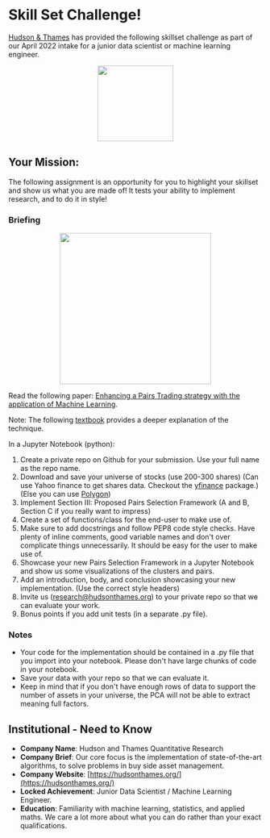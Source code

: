 # Skill Set Challenge!
[Hudson & Thames](https://hudsonthames.org/) has provided the following skillset challenge as part of our April 2022 intake for a junior data scientist or machine learning engineer.

<div align="center">
  <img src="https://hudsonthames.org/wp-content/uploads/2021/01/logo-black-horisontal.png" height="150"><br>
</div>

## Your Mission:
The following assignment is an opportunity for you to highlight your skillset and show us what you are made of! It tests your ability to implement research, and to do it in style!

### Briefing

<div align="center">
  <img src="https://hudsonthames.org/wp-content/uploads/2020/09/Pairs-Selection-1.jpg" height="300"><br>
</div>  

Read the following paper: [Enhancing a Pairs Trading strategy with the application of Machine Learning](http://premio-vidigal.inesc.pt/pdf/SimaoSarmentoMSc-resumo.pdf). 

Note: The following [textbook](https://www.springer.com/gp/book/9783030472504) provides a deeper explanation of the technique.

In a Jupyter Notebook (python):

1. Create a private repo on Github for your submission. Use your full name as the repo name. 
2. Download and save your universe of stocks (use 200-300 shares) (Can use Yahoo finance to get shares data. Checkout the [yfinance](https://github.com/ranaroussi/yfinance) package.)(Else you can use [Polygon](https://polygon.io/))
3. Implement Section III: Proposed Pairs Selection Framework (A and B, Section C if you really want to impress)
4. Create a set of functions/class for the end-user to make use of.
5. Make sure to add docstrings and follow PEP8 code style checks. Have plenty of inline comments, good variable names and don't over complicate things unnecessarily. It should be easy for the user to make use of.
6. Showcase your new Pairs Selection Framework in a Jupyter Notebook and show us some visualizations of the clusters and pairs.
7. Add an introduction, body, and conclusion showcasing your new implementation. (Use the correct style headers)
8. Invite us (research@hudsonthames.org) to your private repo so that we can evaluate your work.
9. Bonus points if you add unit tests (in a separate .py file).


### Notes
* Your code for the implementation should be contained in a .py file that you import into your notebook. Please don't have large chunks of code in your notebook.
* Save your data with your repo so that we can evaluate it.
* Keep in mind that if you don't have enough rows of data to support the number of assets in your universe, the PCA will not be able to extract meaning full factors.

## Institutional - Need to Know
* **Company Name**: Hudson and Thames Quantitative Research
* **Company Brief**: Our core focus is the implementation of state-of-the-art algorithms, to solve problems in buy side asset management.
* **Company Website**: [https://hudsonthames.org/](https://hudsonthames.org/)
* **Locked Achievement**: Junior Data Scientist / Machine Learning Engineer.
* **Education**: Familiarity with machine learning, statistics, and applied maths. We care a lot more about what you can do rather than your exact qualifications.

